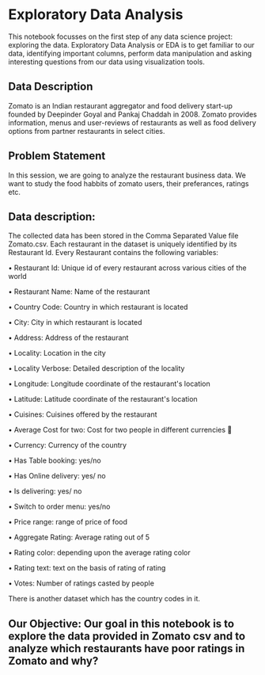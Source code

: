 
# Exploratory Data Analysis
This notebook focusses on the first step of any data science project: exploring the data.
Exploratory Data Analysis or EDA is to get familiar to our data, identifying important columns, perform data manipulation and asking interesting questions from our data using visualization tools.

## Data Description
Zomato is an Indian restaurant aggregator and food delivery start-up founded by Deepinder Goyal and Pankaj Chaddah in 2008. Zomato provides information, menus and user-reviews of restaurants as well as food delivery options from partner restaurants in select cities.

## Problem Statement
In this session, we are going to analyze the restaurant business data. We want to study the food habbits of zomato users, their preferances, ratings etc.

## Data description:
The collected data has been stored in the Comma Separated Value file Zomato.csv. Each restaurant in the dataset is uniquely identified by its Restaurant Id. Every Restaurant contains the following variables:

• Restaurant Id: Unique id of every restaurant across various cities of the world

• Restaurant Name: Name of the restaurant

• Country Code: Country in which restaurant is located

• City: City in which restaurant is located

• Address: Address of the restaurant

• Locality: Location in the city

• Locality Verbose: Detailed description of the locality

• Longitude: Longitude coordinate of the restaurant's location

• Latitude: Latitude coordinate of the restaurant's location

• Cuisines: Cuisines offered by the restaurant

• Average Cost for two: Cost for two people in different currencies 👫

• Currency: Currency of the country

• Has Table booking: yes/no

• Has Online delivery: yes/ no

• Is delivering: yes/ no

• Switch to order menu: yes/no

• Price range: range of price of food

• Aggregate Rating: Average rating out of 5

• Rating color: depending upon the average rating color

• Rating text: text on the basis of rating of rating

• Votes: Number of ratings casted by people

There is another dataset which has the country codes in it.

## Our Objective: Our goal in this notebook is to explore the data provided in Zomato csv and to analyze which restaurants have poor ratings in Zomato and why?
